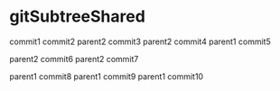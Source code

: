 # gitSubtreeShared

commit1
commit2
parent2 commit3
parent2 commit4
parent1 commit5

parent2 commit6
parent2 commit7

parent1 commit8
parent1 commit9
parent1 commit10
